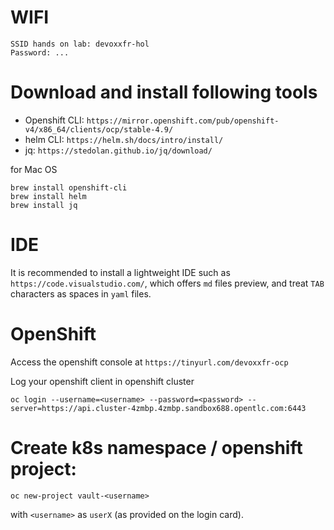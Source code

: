 # WIFI

```
SSID hands on lab: devoxxfr-hol
Password: ...
```

# Download and install following tools

- Openshift CLI: `https://mirror.openshift.com/pub/openshift-v4/x86_64/clients/ocp/stable-4.9/`
- helm CLI: `https://helm.sh/docs/intro/install/`
- jq: `https://stedolan.github.io/jq/download/`

for Mac OS
```
brew install openshift-cli
brew install helm
brew install jq
```

# IDE

It is recommended to install a lightweight IDE such as `https://code.visualstudio.com/`, which offers `md` files preview, and treat `TAB` characters as spaces in `yaml` files.


# OpenShift

Access the openshift console at `https://tinyurl.com/devoxxfr-ocp`

Log your openshift client in openshift cluster

```
oc login --username=<username> --password=<password> --server=https://api.cluster-4zmbp.4zmbp.sandbox688.opentlc.com:6443
```

# Create k8s namespace / openshift project:

```
oc new-project vault-<username>
```

with `<username>` as `userX` (as provided on the login card).
